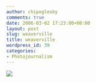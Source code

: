 ```yaml
---
author: chipoglesby
comments: true
date: 2006-03-02 17:23:00+00:00
layout: post
slug: weaverville
title: weaverville
wordpress_id: 39
categories:
- Photojournalism
---
```


[![](http://photos1.blogger.com/blogger/3124/2183/400/weaverville.jpg)](http://photos1.blogger.com/blogger/3124/2183/1600/weaverville.jpg)
